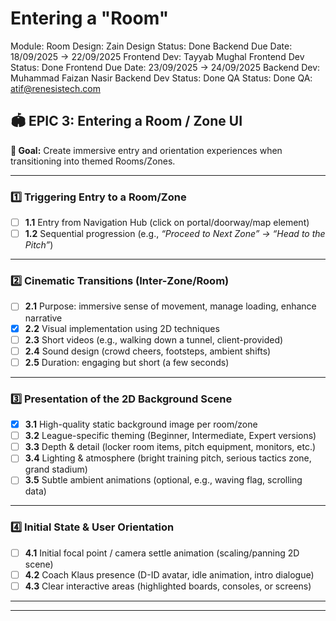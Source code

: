 # Entering a "Room"

Module: Room
Design: Zain
Design Status: Done
Backend Due Date: 18/09/2025 → 22/09/2025
Frontend Dev: Tayyab Mughal
Frontend Dev Status: Done
Frontend Due Date: 23/09/2025 → 24/09/2025
Backend Dev: Muhammad Faizan Nasir
Backend Dev Status: Done
QA Status: Done
QA: atif@renesistech.com

## 🏟️ **EPIC 3: Entering a Room / Zone UI**

**🎯 Goal:** Create immersive entry and orientation experiences when transitioning into themed Rooms/Zones.

---

### 1️⃣ **Triggering Entry to a Room/Zone**

- [ ]  **1.1** Entry from Navigation Hub (click on portal/doorway/map element)
- [ ]  **1.2** Sequential progression (e.g., *“Proceed to Next Zone” → “Head to the Pitch”*)

---

### 2️⃣ **Cinematic Transitions (Inter-Zone/Room)**

- [ ]  **2.1** Purpose: immersive sense of movement, manage loading, enhance narrative
- [x]  **2.2** Visual implementation using 2D techniques
- [ ]  **2.3** Short videos (e.g., walking down a tunnel, client-provided)
- [ ]  **2.4** Sound design (crowd cheers, footsteps, ambient shifts)
- [ ]  **2.5** Duration: engaging but short (a few seconds)

---

### 3️⃣ **Presentation of the 2D Background Scene**

- [x]  **3.1** High-quality static background image per room/zone
- [ ]  **3.2** League-specific theming (Beginner, Intermediate, Expert versions)
- [ ]  **3.3** Depth & detail (locker room items, pitch equipment, monitors, etc.)
- [ ]  **3.4** Lighting & atmosphere (bright training pitch, serious tactics zone, grand stadium)
- [ ]  **3.5** Subtle ambient animations (optional, e.g., waving flag, scrolling data)

---

### 4️⃣ **Initial State & User Orientation**

- [ ]  **4.1** Initial focal point / camera settle animation (scaling/panning 2D scene)
- [ ]  **4.2** Coach Klaus presence (D-ID avatar, idle animation, intro dialogue)
- [ ]  **4.3** Clear interactive areas (highlighted boards, consoles, or screens)

---

---